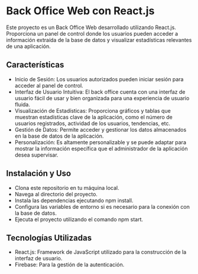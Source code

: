 # Back Office Web con React.js
Este proyecto es un Back Office Web desarrollado utilizando React.js. Proporciona un panel de control donde los usuarios pueden acceder a información extraída de la base de datos y visualizar estadísticas relevantes de una aplicación.

## Características
* Inicio de Sesión: Los usuarios autorizados pueden iniciar sesión para acceder al panel de control.
* Interfaz de Usuario Intuitiva: El back office cuenta con una interfaz de usuario fácil de usar y bien organizada para una experiencia de usuario fluida.
* Visualización de Estadísticas: Proporciona gráficos y tablas que muestran estadísticas clave de la aplicación, como el número de usuarios registrados, actividad de los usuarios, tendencias, etc.
* Gestión de Datos: Permite acceder y gestionar los datos almacenados en la base de datos de la aplicación.
* Personalización: Es altamente personalizable y se puede adaptar para mostrar la información específica que el administrador de la aplicación desea supervisar.

## Instalación y Uso
* Clona este repositorio en tu máquina local.
* Navega al directorio del proyecto.
* Instala las dependencias ejecutando npm install.
* Configura las variables de entorno si es necesario para la conexión con la base de datos.
* Ejecuta el proyecto utilizando el comando npm start.

## Tecnologías Utilizadas
* React.js: Framework de JavaScript utilizado para la construcción de la interfaz de usuario.
* Firebase: Para la gestión de la autenticación.

